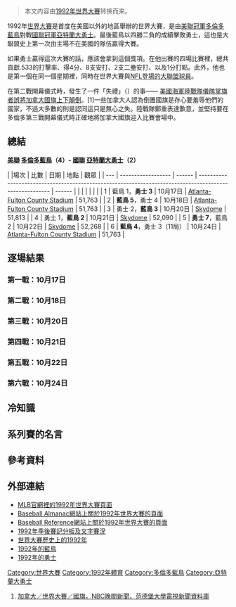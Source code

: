 > 本文内容由[1992年世界大賽](https://zh.wikipedia.org/wiki/1992年世界大賽)转换而来。


1992年[世界大賽](../Page/世界大賽.md "wikilink")是首度在美國以外的地區舉辦的世界大賽，是由[美聯冠軍](https://zh.wikipedia.org/wiki/美國聯盟 "wikilink")[多倫多藍鳥](../Page/多倫多藍鳥.md "wikilink")對戰[國聯冠軍](https://zh.wikipedia.org/wiki/國家聯盟 "wikilink")[亞特蘭大勇士](../Page/亞特蘭大勇士.md "wikilink")。最後藍鳥以四勝二負的成績擊敗勇士，這也是大聯盟史上第一次由主場不在美國的隊伍贏得大賽。

如果勇士贏得這次大賽的話，應該會拿到這個獎項。在他出賽的四場比賽裡，總共貢獻.533的打擊率、得4分、8支安打、2支二壘安打、以及1分打點。此外，他也是第一個在同一個星期裡，同時在世界大賽與[NFL登場的大聯盟球員](https://zh.wikipedia.org/wiki/NFL "wikilink")。

在第二戰開幕儀式時，發生了一件「失禮」（）的事—— [美國海軍陸戰隊儀隊掌旗者誤將加拿大國旗上下顛倒](https://zh.wikipedia.org/wiki/美國海軍陸戰隊 "wikilink")。\[1\]一些加拿大人認為倒置國旗是存心要羞辱他們的國家，不過大多數的則是認同這只是無心之失。陸戰隊鄭重表達歉意，並堅持要在多倫多第三戰開幕儀式時正確地將加拿大國旗迎入比賽會場中。

## 總結

**[美聯](https://zh.wikipedia.org/wiki/美國聯盟 "wikilink") [多倫多藍鳥](../Page/多倫多藍鳥.md "wikilink")（4）- [國聯](https://zh.wikipedia.org/wiki/國家聯盟 "wikilink") [亞特蘭大勇士](../Page/亞特蘭大勇士.md "wikilink")（2）**

| |場次 | 比數                 | 日期     | 地點                                                                                                      | 觀眾     |
| --- | ------------------ | ------ | ------------------------------------------------------------------------------------------------------- | ------ |
|     |                    |        |                                                                                                         |        |
| 1   | 藍鳥 1，**勇士 3**      | 10月17日 | [Atlanta-Fulton County Stadium](https://zh.wikipedia.org/wiki/Atlanta-Fulton_County_Stadium "wikilink") | 51,763 |
| 2   | **藍鳥 5**，勇士 4      | 10月18日 | [Atlanta-Fulton County Stadium](https://zh.wikipedia.org/wiki/Atlanta-Fulton_County_Stadium "wikilink") | 51,763 |
| 3   | 勇士 2，**藍鳥 3**      | 10月20日 | [Skydome](https://zh.wikipedia.org/wiki/Skydome "wikilink")                                             | 51,813 |
| 4   | 勇士 1，**藍鳥 2**      | 10月21日 | [Skydome](https://zh.wikipedia.org/wiki/Skydome "wikilink")                                             | 52,090 |
| 5   | **勇士 7**，藍鳥 2      | 10月22日 | [Skydome](https://zh.wikipedia.org/wiki/Skydome "wikilink")                                             | 52,268 |
| 6   | **藍鳥 4**，勇士 3（11局） | 10月24日 | [Atlanta-Fulton County Stadium](https://zh.wikipedia.org/wiki/Atlanta-Fulton_County_Stadium "wikilink") | 51,763 |

## 逐場結果

### 第一戰：10月17日

### 第二戰：10月18日

### 第三戰：10月20日

### 第四戰：10月21日

### 第五戰：10月22日

### 第六戰：10月24日

## 冷知識

## 系列賽的名言

## 參考資料

## 外部連結

  - [MLB官網裡的1992年世界大賽頁面](http://mlb.mlb.com/NASApp/mlb/mlb/history/postseason/mlb_ws_recaps.jsp?feature=1992)
  - [Baseball Almanac網站上關於1992年世界大賽的頁面](http://baseball-almanac.com/ws/yr1992ws.shtml)
  - [Baseball Reference網站上關於1992年世界大賽的頁面](http://www.baseball-reference.com/postseason/1992_WS.shtml)
  - [1992年季後賽記分板及文字賽況](http://retrosheet.org/boxesetc/1992/YPS_1992.htm)
  - [世界大賽歷史上的1992年](https://web.archive.org/web/20071229093946/http://www.sportingnews.com/archives/worldseries/1992.html)
  - [1992年的藍鳥](https://web.archive.org/web/20040511200200/http://www.baseballlibrary.com/baseballlibrary/teams/1992bluejays.stm)
  - [1992年的勇士](https://web.archive.org/web/20040420121754/http://www.baseballlibrary.com/baseballlibrary/teams/1992braves.stm)

[Category:世界大賽](https://zh.wikipedia.org/wiki/Category:世界大賽 "wikilink") [Category:1992年體育](https://zh.wikipedia.org/wiki/Category:1992年體育 "wikilink") [Category:多倫多藍鳥](https://zh.wikipedia.org/wiki/Category:多倫多藍鳥 "wikilink") [Category:亞特蘭大勇士](https://zh.wikipedia.org/wiki/Category:亞特蘭大勇士 "wikilink")

1.  [加拿大／世界大賽／國旗，NBC晚間新聞，范德堡大學電視新聞資料庫](http://openweb.tvnews.vanderbilt.edu/1992-10/1992-10-20-NBC-16.html)